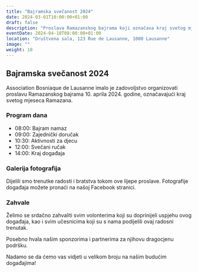 ```yaml
---
title: "Bajramska svečanost 2024"
date: 2024-03-01T10:00:00+01:00
draft: false
description: "Proslava Ramazanskog bajrama koji označava kraj svetog mjeseca Ramazana."
eventDate: 2024-04-10T08:00:00+01:00
location: "Društvena sala, 123 Rue de Lausanne, 1000 Lausanne"
image: ""
weight: 10
---
```


## Bajramska svečanost 2024

Association Bosniaque de Lausanne imalo je zadovoljstvo organizovati proslavu Ramazanskog bajrama 10. aprila 2024. godine, označavajući kraj svetog mjeseca Ramazana.

### Program dana

- 08:00: Bajram namaz
- 09:00: Zajednički doručak
- 10:30: Aktivnosti za djecu
- 12:00: Svečani ručak
- 14:00: Kraj događaja

### Galerija fotografija

Dijelili smo trenutke radosti i bratstva tokom ove lijepe proslave. Fotografije događaja možete pronaći na našoj Facebook stranici.

### Zahvale

Želimo se srdačno zahvaliti svim volonterima koji su doprinijeli uspjehu ovog događaja, kao i svim učesnicima koji su s nama podijelili ovaj radosni trenutak.

Posebno hvala našim sponzorima i partnerima za njihovu dragocjenu podršku.

Nadamo se da ćemo vas vidjeti u velikom broju na našim budućim događajima!